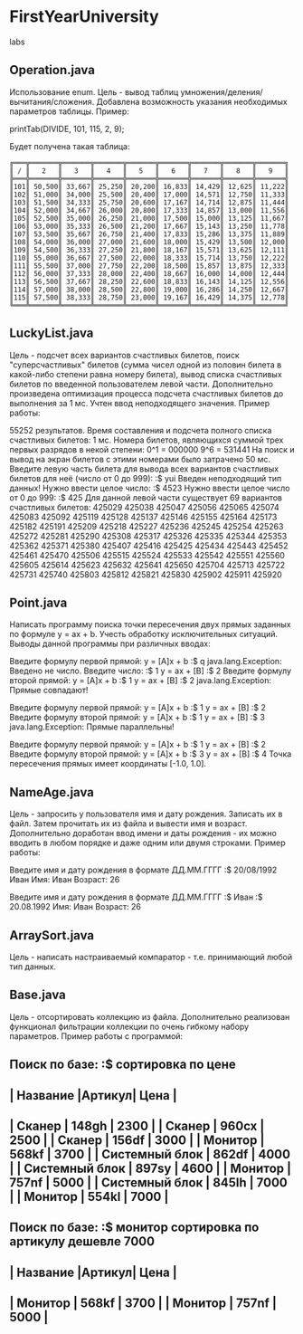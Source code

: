 # FirstYearUniversity
 labs
## Operation.java
Использование enum. Цель - вывод таблиц умножения/деления/вычитания/сложения. Добавлена возможность указания необходимых параметров таблицы. Пример:

printTab(DIVIDE, 101, 115, 2, 9);

Будет получена такая таблица:
```
╔═══╦═══════╦═══════╦═══════╦═══════╦═══════╦═══════╦═══════╦═══════╗
║ / ║   2   ║   3   ║   4   ║   5   ║   6   ║   7   ║   8   ║   9   ║
╠═══╬═══════╬═══════╬═══════╬═══════╬═══════╬═══════╬═══════╬═══════╣
║101║ 50,500║ 33,667║ 25,250║ 20,200║ 16,833║ 14,429║ 12,625║ 11,222║
║102║ 51,000║ 34,000║ 25,500║ 20,400║ 17,000║ 14,571║ 12,750║ 11,333║
║103║ 51,500║ 34,333║ 25,750║ 20,600║ 17,167║ 14,714║ 12,875║ 11,444║
║104║ 52,000║ 34,667║ 26,000║ 20,800║ 17,333║ 14,857║ 13,000║ 11,556║
║105║ 52,500║ 35,000║ 26,250║ 21,000║ 17,500║ 15,000║ 13,125║ 11,667║
║106║ 53,000║ 35,333║ 26,500║ 21,200║ 17,667║ 15,143║ 13,250║ 11,778║
║107║ 53,500║ 35,667║ 26,750║ 21,400║ 17,833║ 15,286║ 13,375║ 11,889║
║108║ 54,000║ 36,000║ 27,000║ 21,600║ 18,000║ 15,429║ 13,500║ 12,000║
║109║ 54,500║ 36,333║ 27,250║ 21,800║ 18,167║ 15,571║ 13,625║ 12,111║
║110║ 55,000║ 36,667║ 27,500║ 22,000║ 18,333║ 15,714║ 13,750║ 12,222║
║111║ 55,500║ 37,000║ 27,750║ 22,200║ 18,500║ 15,857║ 13,875║ 12,333║
║112║ 56,000║ 37,333║ 28,000║ 22,400║ 18,667║ 16,000║ 14,000║ 12,444║
║113║ 56,500║ 37,667║ 28,250║ 22,600║ 18,833║ 16,143║ 14,125║ 12,556║
║114║ 57,000║ 38,000║ 28,500║ 22,800║ 19,000║ 16,286║ 14,250║ 12,667║
║115║ 57,500║ 38,333║ 28,750║ 23,000║ 19,167║ 16,429║ 14,375║ 12,778║
╚═══╩═══════╩═══════╩═══════╩═══════╩═══════╩═══════╩═══════╩═══════╝
```
## LuckyList.java
Цель - подсчет всех вариантов счастливых билетов, поиск "суперсчастливых" билетов (сумма чисел одной из половин билета в какой-либо степени равна номеру билета), вывод списка счастливых билетов по введенной пользователем левой части. Дополнительно произведена оптимизация процесса подсчета счастливых билетов до выполнения за 1 мс. Учтен ввод неподходящего значения. Пример работы:

55252 результатов.
Время составления и подсчета полного списка счастливых билетов: 1 мс.
Номера билетов, являющихся суммой трех первых разрядов в некой степени:
0^1 = 000000
9^6 = 531441
На поиск и вывод на экран билетов с этими номерами было затрачено 50 мс.
Введите левую часть билета для вывода всех вариантов счастливых билетов для неё (число от 0 до 999): 
:$ yui
Введен неподходящий тип данных! Нужно ввести целое число:
:$ 4523
Нужно ввести целое число от 0 до 999:
:$ 425
Для данной левой части существует 69 вариантов счастливых билетов:
425029 425038 425047 425056 425065 425074 425083 425092 425119 425128 
425137 425146 425155 425164 425173 425182 425191 425209 425218 425227 
425236 425245 425254 425263 425272 425281 425290 425308 425317 425326 
425335 425344 425353 425362 425371 425380 425407 425416 425425 425434 
425443 425452 425461 425470 425506 425515 425524 425533 425542 425551 
425560 425605 425614 425623 425632 425641 425650 425704 425713 425722 
425731 425740 425803 425812 425821 425830 425902 425911 425920
## Point.java
Написать программу поиска точки пересечения двух прямых заданных по формуле y = ax + b. Учесть обработку исключительных ситуаций. Выводы данной программы при различных вводах:

Введите формулу первой прямой:
y = [A]x + b
:$ q
java.lang.Exception: Введено не число. Введите число:
:$ 1
y = ax + [B]
:$ 2
Введите формулу второй прямой:
y = [A]x + b
:$ 1
y = ax + [B]
:$ 2
java.lang.Exception: Прямые совпадают!

Введите формулу первой прямой:
y = [A]x + b
:$ 1
y = ax + [B]
:$ 2
Введите формулу второй прямой:
y = [A]x + b
:$ 1
y = ax + [B]
:$ 3
java.lang.Exception: Прямые параллельны!

Введите формулу первой прямой:
y = [A]x + b
:$ 1
y = ax + [B]
:$ 2
Введите формулу второй прямой:
y = [A]x + b
:$ 3
y = ax + [B]
:$ 4
Точка пересечения прямых имеет координаты [-1.0, 1.0].
## NameAge.java
Цель - запросить у пользователя имя и дату рождения. Записать их в файл. Затем прочитать их из файла и вывести имя и возраст. Дополнительно доработан ввод имени и даты рождения - их можно вводить в любом порядке и даже одним или двумя строками. Пример работы:

Введите имя и дату рождения в формате ДД.ММ.ГГГГ
:$ 20/08/1992 Иван
Имя: Иван
Возраст: 26

Введите имя и дату рождения в формате ДД.ММ.ГГГГ
:$ Иван
:$ 20.08.1992
Имя: Иван
Возраст: 26
## ArraySort.java
Цель - написать настраиваемый компаратор - т.е. принимающий любой тип данных.
## Base.java
Цель - отсортировать коллекцию из файла. Дополнительно реализован функционал фильтрации коллекции по очень гибкому набору параметров. Пример работы с программой:

Поиск по базе:
:$ сортировка по цене
---------------------------------
|    Название    |Артикул| Цена |
---------------------------------
|         Сканер | 148gh | 2300 |
|         Сканер | 960cx | 2500 |
|         Сканер | 156df | 3000 |
|        Монитор | 568kf | 3700 |
| Системный блок | 862df | 4000 |
| Системный блок | 897sy | 4600 |
|        Монитор | 757nf | 5000 |
| Системный блок | 845lh | 7000 |
|        Монитор | 554kl | 7000 |
---------------------------------

Поиск по базе:
:$ монитор сортировка по артикулу дешевле 7000
---------------------------------
|    Название    |Артикул| Цена |
---------------------------------
|        Монитор | 568kf | 3700 |
|        Монитор | 757nf | 5000 |
---------------------------------